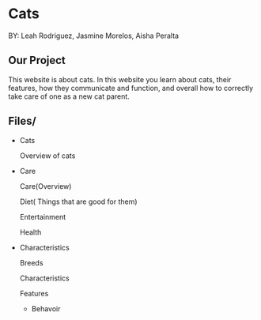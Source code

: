 # Cats 
BY: Leah Rodriguez, Jasmine Morelos, Aisha Peralta 


## Our Project 

This website is about cats. In this website you learn about cats, their features, how they communicate and function, and overall how to correctly take care of one as a new cat parent. 

## Files/ 
* Cats

  Overview of cats 
   
* Care
  
  Care(Overview)
  
  Diet( Things that are good for them)
  
  Entertainment
  
  Health
  
* Characteristics
  
    Breeds

    Characteristics

    Features
  
  * Behavoir
 
  
 
    
    
